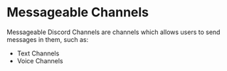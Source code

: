# Messageable Channels
Messageable Discord Channels are channels which allows users to send messages in them, such as:

- Text Channels
- Voice Channels

